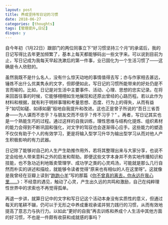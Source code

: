 ```yaml
---
layout: post
title: 养成坚持写日记的习惯
date: 2018-06-27
categories: [thoughts]
tags: [管理提升,日记]
disqus: y
---
```


自今年初（1月22日）跟部门的两位同事立下“好习惯坚持三个月”的承诺后，我的日记写得比去年更加频繁了，基本上每天都能够码出一些文字来。可以说到目前为止，写日记成为我每天早起洗漱后的第一件事，业已固化为一个生活习惯了——这确是令人欣慰的。

虽然我既不是什么名人，没有什么惊天动地的事情值得去写；亦与作家相去甚远，锤炼不出什么优美隽永的文字，但即便如此，写日记的习惯所能带来的好处仍是不言而喻的。比如，日记是对生活中主要事件、活动、心理、思想的忠实记录。在将来回首往事的时候，它能够栩栩如生地展现和还原出曾经的心路历程。若以此作为材料和根据，就有利于明辨事理和考量思想、态度、行为上的得失，从而有益于“如切如磋、如琢如磨”般地自我提升和改进。这也正是曾子所说的“吾日三省吾身——为人谋而不忠乎？与朋友交而不信乎？传不习乎？” 。再者，写日记其实也是一个熟能生巧的过程。通过这样的自我训练，理性思维与结构化提炼、组织素材的能力会得到不断巩固和强化，对文字的驾驭也会逐渐得心应手。这些能力的塑造不仅仅有助于个人的有效学习，更是将输入型学习升华为输出型学习从而对他人产生积极影响的有力武器。

日记除了能够对自己的人生产生助推作用外，若将其整理出来与大家分享，也说不定会给他人带来意料之外的启发和帮助。即便这些文字本身并不务实地传播知识和技能，也不急功近利地贩卖管理学、成功学之类的心灵鸡汤，可能就是那么几行自然而朴实的讲述和描绘，就能够令读者觉得“原来也有相似的人在这里呀”。这就像是我曾经在豆瓣上读到“[跑跑小羊](https://www.douban.com/people/geometry/)”写的那篇《[你不曾真的离去，你永远在我心里……](https://book.douban.com/review/5121740/)》：不经意的遇见，触动了心灵，产生出久远的共鸣和激励，自己在纯粹理性世界中的求索也不再觉得孤单。

再退一步讲，就算日记中的文字和写日记这个活动本身没有实质性的意义，但通过每天的笔耕不辍，仍可以于无形之中养成重视承诺并努力践行的习惯，从而有效地提高了意志力与执行力。以如此“更好的自我”再去训练和养成个人生活中其他方面的好习惯，不也是一件颇有收获和成就感的事吗？

